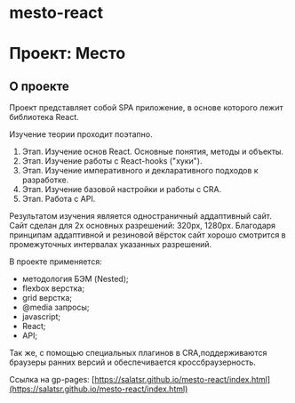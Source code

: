 # mesto-react
# Проект: Место

## О проекте

Проект представляет собой SPA приложение, в основе которого лежит библиотека React.

Изучение теории проходит поэтапно.
1. Этап. Изучение основ React. Основные понятия, методы и объекты.
2. Этап. Изучение работы с React-hooks ("хуки").
3. Этап. Изучение императивного и декларативного подходов к разработке.
4. Этап. Изучение базовой настройки и работы с CRA.
5. Этап. Работа с API.

Результатом изучения является одностраничный аддаптивный сайт. 
Сайт сделан для 2х основных разрешений: 320px, 1280px. Благодаря принципам аддаптивной и резиновой вёрсток сайт хорошо смотрится в промежуточных интервалах указанных разрешений.

В проекте применяется:
- методология БЭМ (Nested);
- flexbox верстка;
- grid верстка;
- @media запросы;
- javascript;
- React;
- API;

Так же, с помощью специальных плагинов в CRA,поддерживаются браузеры ранних версий и обеспечивается кроссбраузерность.

Ссылка на gp-pages: [https://salatsr.github.io/mesto-react/index.html](https://salatsr.github.io/mesto-react/index.html)
